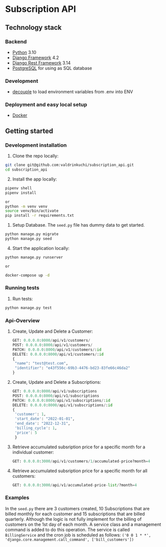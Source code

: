 # Subscription API

## Technology stack

### Backend

- [Python](https://www.python.org/) 3.10
- [Django Framework](https://www.djangoproject.com/) 4.2
- [Django Rest Framework](https://www.django-rest-framework.org/) 3.14
- [PostgreSQL](https://www.postgresql.org/) for using as SQL database

### Development

- [decouple](https://pypi.org/project/python-decouple/) to load environment variables from .env into ENV

### Deployment and easy local setup

- [Docker](https://www.docker.com/)

## Getting started

### Development installation

1. Clone the repo locally:

```bash
git clone git@github.com:valdrinkuchi/subscription_api.git
cd subscription_api
```

2. Install the app locally:

```bash
pipenv shell
pipenv install

or
python -m venv venv
source venv/bin/activate
pip install -r requirements.txt
```

1. Setup Database. The `seed.py` file has dummy data to get started.

```bash
python manage.py migrate
python manage.py seed
```

4. Start the application locally:

```bash
python manage.py runserver

or

docker-compose up -d
```

### Running tests

1. Run tests:

```bash
python manage.py test
```

### Api-Overview

1. Create, Update and Delete a Customer:

   ```python
   GET: 0.0.0.0:8000/api/v1/customers/
   POST: 0.0.0.0:8000/api/v1/customers/
   PATCH: 0.0.0.0:8000/api/v1/customers/:id
   DELETE: 0.0.0.0:8000/api/v1/customers/:id
   {
    "name": "test@test.com",
    "identifier": "e43f556c-69b3-4476-bd23-83fe66c46da2"
   }
   ```

2. Create, Update and Delete a Subscriptions:

   ```python
   GET: 0.0.0.0:8000/api/v1/subscriptions
   POST: 0.0.0.0:8000/api/v1/subscriptions
   PATCH: 0.0.0.0:8000/api/v1/subscriptions/:id
   DELETE: 0.0.0.0:8000/api/v1/subscriptions/:id
   {
    'customer': 1,
    'start_date': "2022-01-01",
    'end_date': "2022-12-31",
    'billing_cycle': 1,
    'price': 5
    }
   ```

3. Retrieve accumulated subsription price for a specific month for a individual customer:

   ```python
   GET: 0.0.0.0:3000/api/v1/customers/1/accumulated-price?month=4
   ```

4. Retrieve accumulated subsription price for a specific month for all customers:

   ```python
   GET: 0.0.0.0:3000/api/v1/accumulated-price-list/?month=4
   ```

### Examples

In the `seed.py` there are 3 customers created, 10 Subscriptions that are billed monthly for each customer
and 15 subscriptions that are billed quarterly.
Although the logic is not fully implement for the billing of customers on the 1st day of each month. A service class and a management command is added to do this operation.
The service is called `BillingService` and the cron job is scheduled as follows: `('0 0 1 * *', 'django.core.management.call_command', ['bill_customers'])`
